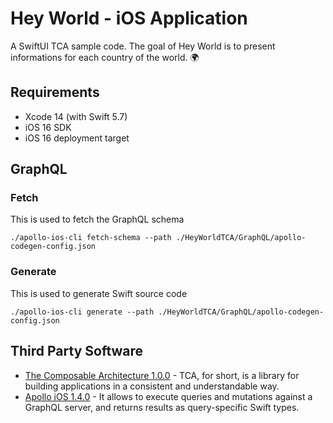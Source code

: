 # Hey World - iOS Application
A SwiftUI TCA sample code. The goal of Hey World is to present informations for each country of the world. 🌍

## Requirements

- Xcode 14 (with Swift 5.7)
- iOS 16 SDK
- iOS 16 deployment target

## GraphQL

### Fetch
This is used to fetch the GraphQL schema
```console
./apollo-ios-cli fetch-schema --path ./HeyWorldTCA/GraphQL/apollo-codegen-config.json
```

### Generate
This is used to generate Swift source code
```console
./apollo-ios-cli generate --path ./HeyWorldTCA/GraphQL/apollo-codegen-config.json
```

## Third Party Software
- [The Composable Architecture 1.0.0](https://github.com/pointfreeco/swift-composable-architecture) - TCA, for short, is a library for building applications in a consistent and understandable way.
- [Apollo iOS 1.4.0](https://github.com/apollographql/apollo-ios) - It allows to execute queries and mutations against a GraphQL server, and returns results as query-specific Swift types.

